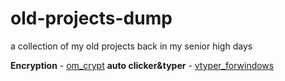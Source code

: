 # old-projects-dump

a collection of my old projects back in my senior high days

**Encryption**         - [om_crypt](https://github.com/mrdcvlsc/om_crypt)
**auto clicker&typer** - [vtyper_forwindows](https://github.com/mrdcvlsc/old-projects-dump/tree/main/vtyper_forwindows) 
